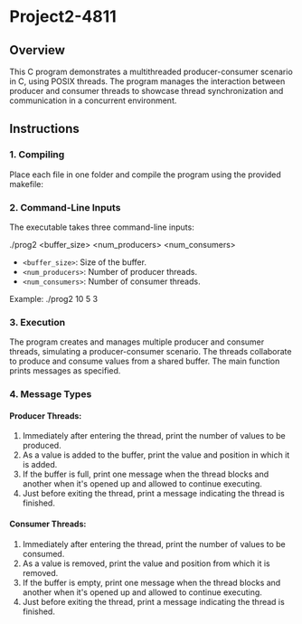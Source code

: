 # Project2-4811

## Overview

This C program demonstrates a multithreaded producer-consumer scenario in C, using POSIX threads. The program manages the interaction between producer and consumer threads to showcase thread synchronization and communication in a concurrent environment.

## Instructions

### 1. Compiling

Place each file in one folder and compile the program using the provided makefile:


### 2. Command-Line Inputs

The executable takes three command-line inputs:


./prog2 <buffer_size> <num_producers> <num_consumers>


- `<buffer_size>`: Size of the buffer.
- `<num_producers>`: Number of producer threads.
- `<num_consumers>`: Number of consumer threads.

Example:
./prog2 10 5 3

### 3. Execution

The program creates and manages multiple producer and consumer threads, simulating a producer-consumer scenario. The threads collaborate to produce and consume values from a shared buffer. The main function prints messages as specified.

### 4. Message Types

#### Producer Threads:

1. Immediately after entering the thread, print the number of values to be produced.
2. As a value is added to the buffer, print the value and position in which it is added.
3. If the buffer is full, print one message when the thread blocks and another when it's opened up and allowed to continue executing.
4. Just before exiting the thread, print a message indicating the thread is finished.

#### Consumer Threads:

1. Immediately after entering the thread, print the number of values to be consumed.
2. As a value is removed, print the value and position from which it is removed.
3. If the buffer is empty, print one message when the thread blocks and another when it's opened up and allowed to continue executing.
4. Just before exiting the thread, print a message indicating the thread is finished.
